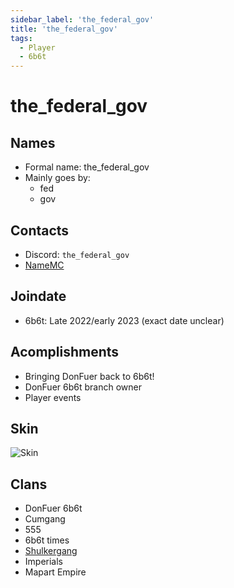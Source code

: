 ```yaml
---
sidebar_label: 'the_federal_gov'
title: 'the_federal_gov'
tags:
  - Player
  - 6b6t
---
```


# the_federal_gov

## Names
* Formal name: the_federal_gov
* Mainly goes by:
  * fed
  * gov

## Contacts
* Discord: `the_federal_gov`
* [NameMC](https://namemc.com/profile/the_federal_gov)

## Joindate
* 6b6t: Late 2022/early 2023 (exact date unclear)

## Acomplishments
* Bringing DonFuer back to 6b6t!
* DonFuer 6b6t branch owner
* Player events

## Skin
![Skin](https://s.namemc.com/3d/skin/body.png?id=0a819757a4db6911&model=classic&theta=30&phi=21&time=90&width=100&height=200)

## Clans
* DonFuer 6b6t
* Cumgang
* 555
* 6b6t times
* [Shulkergang](../groups/shulkergang.md)
* Imperials
* Mapart Empire